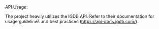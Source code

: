 API Usage:

The project heavily utilizes the IGDB API. Refer to their documentation for usage guidelines and best practices (https://api-docs.igdb.com/).
